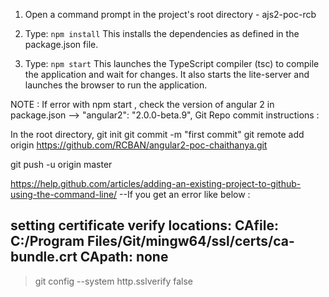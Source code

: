 1) Open a command prompt in the project's root directory - ajs2-poc-rcb

2) Type: `npm install`
    This installs the dependencies as defined in the package.json file.
    
3) Type: `npm start`
    This launches the TypeScript compiler (tsc) to compile the application and wait for changes. 
    It also starts the lite-server and launches the browser to run the application.

NOTE : If error with npm start , check the version of angular 2 in package.json -->  "angular2": "2.0.0-beta.9",
Git Repo commit instructions :

In the root directory,
git init
git commit -m "first commit"
git remote add origin https://github.com/RCBAN/angular2-poc-chaithanya.git

git push -u origin master

https://help.github.com/articles/adding-an-existing-project-to-github-using-the-command-line/
--If you get an error like below :

 setting certificate verify locations:
  CAfile: C:/Program Files/Git/mingw64/ssl/certs/ca-bundle.crt
  CApath: none
-----

>git config --system http.sslverify false